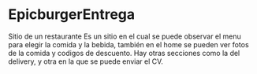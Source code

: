 # EpicburgerEntrega
Sitio de un restaurante
Es un sitio en el cual se puede observar el menu para elegir  la comida y la bebida, también en el home se pueden ver fotos de la comida y codigos de descuento.  Hay otras secciones como la del delivery, y otra en la que se puede enviar el CV.
